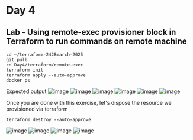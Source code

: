 # Day 4

## Lab - Using remote-exec provisioner block in Terraform to run commands on remote machine
```
cd ~/terraform-2428march-2025
git pull
cd Day4/terraform/remote-exec
terraform init
terraform apply --auto-approve
docker ps
```

Expected output
![image](https://github.com/user-attachments/assets/7204143d-b1b3-4720-bbbe-6a2af74402cb)
![image](https://github.com/user-attachments/assets/634da5d7-a096-4ca5-bdf5-460808dc6e11)
![image](https://github.com/user-attachments/assets/7868b483-8d5b-466a-9a43-0c5b75c4bb82)
![image](https://github.com/user-attachments/assets/4fd5973e-443a-4abb-a3e5-791f1cfe4af3)
![image](https://github.com/user-attachments/assets/265450eb-0395-41ff-bb3d-888d4cbb43f1)
![image](https://github.com/user-attachments/assets/9f1784d2-217f-4dcd-b40e-5506d05d13ea)

Once you are done with this exercise, let's dispose the resource we provisioned via terraform
```
terraform destroy --auto-approve
```
![image](https://github.com/user-attachments/assets/89d3b63f-4ea0-43f5-84a3-6623015e9a5a)
![image](https://github.com/user-attachments/assets/a4dd1fe8-08a9-4906-aa01-80bc88d4793c)
![image](https://github.com/user-attachments/assets/08a995a4-5227-43e5-acea-ce73c01a20bd)
![image](https://github.com/user-attachments/assets/b417bc76-6650-4e08-813d-ecce2eaf5412)
